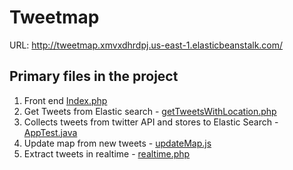 # Tweetmap
URL: http://tweetmap.xmvxdhrdpj.us-east-1.elasticbeanstalk.com/   
## Primary files in the project    
1. Front end [Index.php](https://github.com/akshaynagpal/Tweetmap/blob/master/frontend%20and%20integration/index.php)   
2. Get Tweets from Elastic search - [getTweetsWithLocation.php](https://github.com/akshaynagpal/Tweetmap/blob/master/frontend%20and%20integration/getTweetsWithLocation.php)   
3. Collects tweets from twitter API and stores to Elastic Search - [AppTest.java](https://github.com/akshaynagpal/Tweetmap/blob/master/tweetbackend/src/test/java/cloud/tweetbackend/AppTest.java)   
4. Update map from new tweets - [updateMap.js](https://github.com/akshaynagpal/Tweetmap/blob/master/frontend%20and%20integration/updateMap.js)   
5. Extract tweets in realtime - [realtime.php](https://github.com/akshaynagpal/Tweetmap/blob/master/frontend%20and%20integration/realtime.php)   